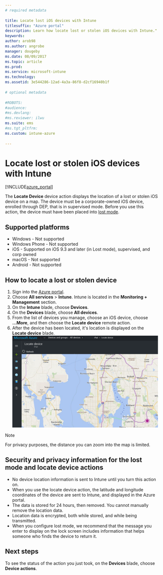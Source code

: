 ```yaml
---
# required metadata

title: Locate lost iOS devices with Intune 
titlesuffix: "Azure portal"
description: Learn how locate lost or stolen iOS devices with Intune."
keywords:
author: arob98
ms.author: angrobe
manager: dougeby
ms.date: 08/09/2017
ms.topic: article
ms.prod:
ms.service: microsoft-intune
ms.technology:
ms.assetid: 3e544286-12ad-4a3a-86f8-d2cf16940b1f

# optional metadata

#ROBOTS:
#audience:
#ms.devlang:
#ms.reviewer: ilwu
ms.suite: ems
#ms.tgt_pltfrm:
ms.custom: intune-azure

---
```


# Locate lost or stolen iOS devices with Intune


[!INCLUDE[azure_portal](./includes/azure_portal.md)]

The **Locate Device** device action displays the location of a lost or stolen iOS device on a map. The device must be a corporate-owned iOS device, enrolled through DEP, that is in supervised mode. Before you use this action, the device must have been placed into [lost mode](device-lost-mode.md).

## Supported platforms

- Windows - Not supported
- Windows Phone - Not supported
- iOS - Supported on iOS 9.3 and later (in Lost mode), supervised, and corp owned
- macOS - Not supported
- Android - Not supported

## How to locate a lost or stolen device

1. Sign into the [Azure portal](https://portal.azure.com).
2. Choose **All services** > **Intune**. Intune is located in the **Monitoring + Management** section.
3. On the **Intune** blade, choose **Devices**.
4. On the **Devices** blade, choose **All devices**.
5. From the list of devices you manage, choose an iOS device, choose **...More**, and then choose the **Locate device** remote action.
6. After the device has been located, it's location is displayed on the **Locate device** blade.
	![Locate device blade](./media/locate-device.png)

>[!NOTE]
>For privacy purposes, the distance you can zoom into the map is limited.

## Security and privacy information for the lost mode and locate device actions
- No device location information is sent to Intune until you turn this action on.
- When you use the locate device action, the latitude and longitude coordinates of the device are sent to Intune, and displayed in the Azure portal.
- The data is stored for 24 hours, then removed. You cannot manually remove the location data.
- Location data is encrypted, both while stored, and while being transmitted.
- When you configure lost mode, we recommend that the message you enter to display on the lock screen includes information that helps someone who finds the device to return it.


## Next steps

To see the status of the action you just took, on the **Devices** blade, choose **Device actions**.